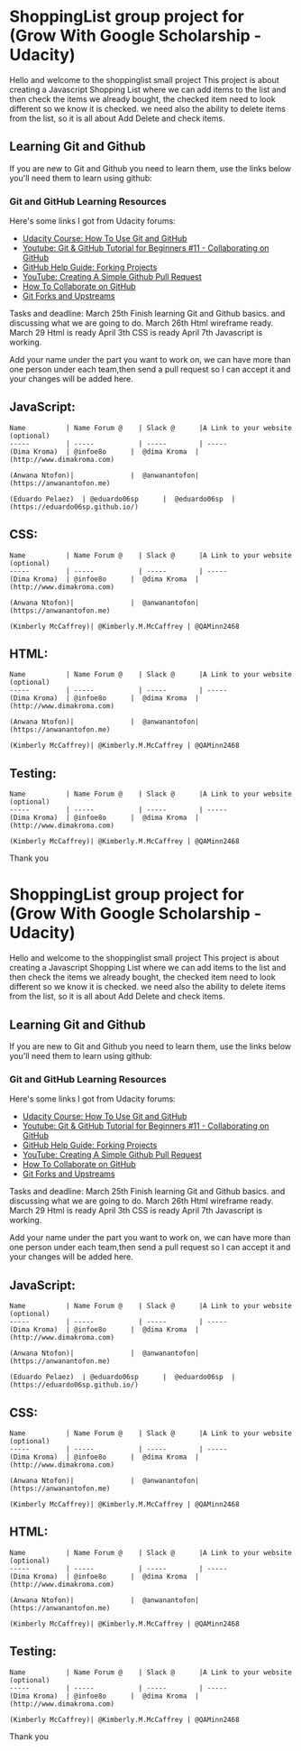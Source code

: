 
# ShoppingList group project for (Grow With Google Scholarship - Udacity)
Hello and welcome to the shoppinglist small project
This project is about creating a Javascript Shopping List where we can add items to the list and then check the items we already bought, the checked item need to look different so we know it is checked. we need also the ability to delete items from the list, so it is all about Add Delete and check items.


## Learning Git and Github
If you are new to Git and Github you need to learn them, use the links below you'll need them to learn using github:


### Git and GitHub Learning Resources
Here's some links I got from Udacity forums:

* [Udacity Course: How To Use Git and GitHub](https://www.udacity.com/course/how-to-use-git-and-github--ud775)
* [Youtube: Git & GitHub Tutorial for Beginners #11 - Collaborating on GitHub](https://www.youtube.com/watch?v=MnUd31TvBoU&t=402s)
* [GitHub Help Guide: Forking Projects](https://guides.github.com/activities/forking/)
* [YouTube: Creating A Simple Github Pull Request](https://www.youtube.com/watch?v=rgbCcBNZcdQ)
* [How To Collaborate on GitHub](https://code.tutsplus.com/tutorials/how-to-collaborate-on-github--net-34267)
* [Git Forks and Upstreams](https://www.atlassian.com/git/articles/git-forks-and-upstreams)



Tasks and deadline:
March 25th Finish learning Git and Github basics. and discussing what we are going to do.
March 26th Html wireframe ready.
March 29 Html is ready
April 3th CSS is ready
April 7th Javascript is working.


Add your name under the part you want to work on, we can have more than one person under each team,then send a pull request so I can accept it and your changes will be added here.

JavaScript:
-------------------------
```
Name          | Name Forum @    | Slack @      |A Link to your website (optional)
-----         | -----           | -----        | -----
(Dima Kroma)  | @infoe8o      |  @dima Kroma  |  (http://www.dimakroma.com)

(Anwana Ntofon)|              |  @anwanantofon|  (https://anwanantofon.me)

(Eduardo Pelaez)  | @eduardo06sp      |  @eduardo06sp  |  (https://eduardo06sp.github.io/)

```

CSS:
-------------------------
```
Name          | Name Forum @    | Slack @      |A Link to your website (optional)
-----         | -----           | -----        | -----
(Dima Kroma)  | @infoe8o      |  @dima Kroma  |  (http://www.dimakroma.com)

(Anwana Ntofon)|              |  @anwanantofon|  (https://anwanantofon.me)

(Kimberly McCaffrey)| @Kimberly.M.McCaffrey | @QAMinn2468
```

HTML:
-------------------------
```
Name          | Name Forum @    | Slack @      |A Link to your website (optional)
-----         | -----           | -----        | -----
(Dima Kroma)  | @infoe8o      |  @dima Kroma  |  (http://www.dimakroma.com)

(Anwana Ntofon)|              |  @anwanantofon|  (https://anwanantofon.me)

(Kimberly McCaffrey)| @Kimberly.M.McCaffrey | @QAMinn2468

```

Testing:
-------------------------
```
Name          | Name Forum @    | Slack @      |A Link to your website (optional)
-----         | -----           | -----        | -----
(Dima Kroma)  | @infoe8o      |  @dima Kroma  |  (http://www.dimakroma.com)

(Kimberly McCaffrey)| @Kimberly.M.McCaffrey | @QAMinn2468

```


Thank you

# ShoppingList group project for (Grow With Google Scholarship - Udacity)
Hello and welcome to the shoppinglist small project
This project is about creating a Javascript Shopping List where we can add items to the list and then check the items we already bought, the checked item need to look different so we know it is checked. we need also the ability to delete items from the list, so it is all about Add Delete and check items.


## Learning Git and Github
If you are new to Git and Github you need to learn them, use the links below you'll need them to learn using github:


### Git and GitHub Learning Resources
Here's some links I got from Udacity forums:

* [Udacity Course: How To Use Git and GitHub](https://www.udacity.com/course/how-to-use-git-and-github--ud775)
* [Youtube: Git & GitHub Tutorial for Beginners #11 - Collaborating on GitHub](https://www.youtube.com/watch?v=MnUd31TvBoU&t=402s)
* [GitHub Help Guide: Forking Projects](https://guides.github.com/activities/forking/)
* [YouTube: Creating A Simple Github Pull Request](https://www.youtube.com/watch?v=rgbCcBNZcdQ)
* [How To Collaborate on GitHub](https://code.tutsplus.com/tutorials/how-to-collaborate-on-github--net-34267)
* [Git Forks and Upstreams](https://www.atlassian.com/git/articles/git-forks-and-upstreams)



Tasks and deadline:
March 25th Finish learning Git and Github basics. and discussing what we are going to do.
March 26th Html wireframe ready.
March 29 Html is ready
April 3th CSS is ready
April 7th Javascript is working.


Add your name under the part you want to work on, we can have more than one person under each team,then send a pull request so I can accept it and your changes will be added here.

JavaScript:
-------------------------
```
Name          | Name Forum @    | Slack @      |A Link to your website (optional)
-----         | -----           | -----        | -----
(Dima Kroma)  | @infoe8o      |  @dima Kroma  |  (http://www.dimakroma.com)

(Anwana Ntofon)|              |  @anwanantofon|  (https://anwanantofon.me)

(Eduardo Pelaez)  | @eduardo06sp      |  @eduardo06sp  |  (https://eduardo06sp.github.io/)

```

CSS:
-------------------------
```
Name          | Name Forum @    | Slack @      |A Link to your website (optional)
-----         | -----           | -----        | -----
(Dima Kroma)  | @infoe8o      |  @dima Kroma  |  (http://www.dimakroma.com)

(Anwana Ntofon)|              |  @anwanantofon|  (https://anwanantofon.me)

(Kimberly McCaffrey)| @Kimberly.M.McCaffrey | @QAMinn2468
```

HTML:
-------------------------
```
Name          | Name Forum @    | Slack @      |A Link to your website (optional)
-----         | -----           | -----        | -----
(Dima Kroma)  | @infoe8o      |  @dima Kroma  |  (http://www.dimakroma.com)

(Anwana Ntofon)|              |  @anwanantofon|  (https://anwanantofon.me)

(Kimberly McCaffrey)| @Kimberly.M.McCaffrey | @QAMinn2468

```

Testing:
-------------------------
```
Name          | Name Forum @    | Slack @      |A Link to your website (optional)
-----         | -----           | -----        | -----
(Dima Kroma)  | @infoe8o      |  @dima Kroma  |  (http://www.dimakroma.com)

(Kimberly McCaffrey)| @Kimberly.M.McCaffrey | @QAMinn2468

```


Thank you

